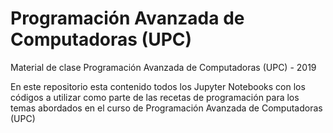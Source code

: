 # Programación Avanzada de Computadoras (UPC)
Material de clase Programación Avanzada de Computadoras (UPC) - 2019

En este repositorio esta contenido todos los Jupyter Notebooks con los códigos a utilizar como parte de las
recetas de programación para los temas abordados en el curso de Programación Avanzada de Computadoras (UPC)
